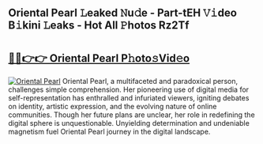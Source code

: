 ## Oriental Pearl 𝙻eaked 𝙽u𝚍e - Part-tEH 𝚅𝚒deo B𝚒kini 𝙻eaks - Hot All 𝙿hotos Rz2Tf

# <h2><a href="http://ld5jwfb.urlbe.top/?page=Oriental+Pearl">🔗🔗👉👉 Oriental Pearl P𝚑oto𝚜Vid𝚎o</a></h2>

[![Oriental Pearl](https://i.imgur.com/eBuTRDB.gif)](http://ld5jwfb.urlbe.top/?page=Oriental+Pearl)
Oriental Pearl, a multifaceted and paradoxical person, challenges simple comprehension. Her pioneering use of digital media for self-representation has enthralled and infuriated viewers, igniting debates on identity, artistic expression, and the evolving nature of online communities. Though her future plans are unclear, her role in redefining the digital sphere is unquestionable. Unyielding determination and undeniable magnetism fuel Oriental Pearl journey in the digital landscape.
